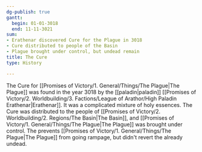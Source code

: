 ```yaml
---
dg-publish: true
gantt:
  begin: 01-01-3018
  end: 11-11-3021
sum:
- Erathenar discovered Cure for the Plague in 3018
- Cure distributed to people of the Basin
- Plague brought under control, but undead remain
title: The Cure
type: History

---
```






The Cure for [[Promises of Victory/1. General/Things/The Plague\|The Plague]] was found in the year 3018 by the [[paladin\|paladin]] [[Promises of Victory/2. Worldbuilding/3. Factions/League of Arathor/High Paladin Erathenar\|Erathenar]]. It was a complicated mixture of holy essences. The Cure was distributed to the people of [[Promises of Victory/2. Worldbuilding/2. Regions/The Basin\|The Basin]], and [[Promises of Victory/1. General/Things/The Plague\|The Plague]] was brought under control. The prevents [[Promises of Victory/1. General/Things/The Plague\|The Plague]] from going rampage, but didn't revert the already undead.